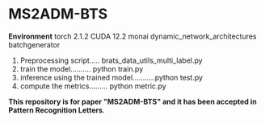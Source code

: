 # MS2ADM-BTS


**Environment**
    torch 2.1.2
    CUDA 12.2
    monai
    dynamic_network_architectures
    batchgenerator


1) Preprocessing script.....  brats_data_utils_multi_label.py
2) train the model.......... python train.py
3) inference using the trained model...........python test.py
4) compute the metrics......... python metric.py
   
**This repository is for paper "MS2ADM-BTS" and it has been accepted in Pattern Recognition Letters**.

